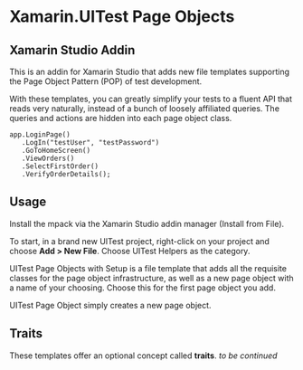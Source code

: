 # Xamarin.UITest Page Objects
## Xamarin Studio Addin

This is an addin for Xamarin Studio that adds new file templates supporting the Page Object Pattern (POP) of test development.

With these templates, you can greatly simplify your tests to a fluent API that reads very naturally, instead of a bunch of loosely affiliated queries. The queries and actions are hidden into each page object class.

```
app.LoginPage()
   .LogIn("testUser", "testPassword")
   .GoToHomeScreen()
   .ViewOrders()
   .SelectFirstOrder()
   .VerifyOrderDetails();
```

## Usage
Install the mpack via the Xamarin Studio addin manager (Install from File). 

To start, in a brand new UITest project, right-click on your project and choose **Add > New File**. Choose UITest Helpers as the category. 

UITest Page Objects with Setup is a file template that adds all the requisite classes for the page object infrastructure, as well as a new page object with a name of your choosing. Choose this for the first page object you add.

UITest Page Object simply creates a new page object. 

## Traits
These templates offer an optional concept called **traits**. *to be continued*


